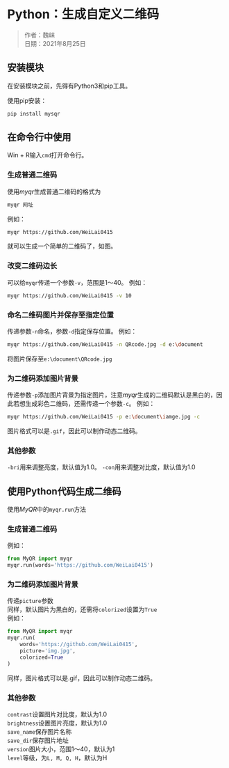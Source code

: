 # Python：生成自定义二维码
> 作者：魏崃  
> 日期：2021年8月25日  

## 安装模块
在安装模块之前，先得有Python3和pip工具。  

使用pip安装：  
```Bash
pip install mysqr
```

## 在命令行中使用
Win + R输入`cmd`打开命令行。
### 生成普通二维码
使用*myqr*生成普通二维码的格式为  
```Bash
myqr 网址
```  
例如：  
```Bash
myqr https://github.com/WeiLai0415
```
就可以生成一个简单的二维码了，如图。
### 改变二维码边长
可以给`myqr`传递一个参数`-v`，范围是1～40。
例如：  
```Bash
myqr https://github.com/WeiLai0415 -v 10
```
### 命名二维码图片并保存至指定位置
传递参数`-n`命名，参数`-d`指定保存位置。
例如：  
```Bash
myqr https://github.com/WeiLai0415 -n QRcode.jpg -d e:\document
```
将图片保存至`e:\document\QRcode.jpg`

### 为二维码添加图片背景
传递参数`-p`添加图片背景为指定图片，注意*myqr*生成的二维码默认是黑白的，因此若想生成彩色二维码，还需传递一个参数`-c`。
例如：  
```Bash
myqr https://github.com/WeiLai0415 -p e:\document\iamge.jpg -c
```
图片格式可以是`.gif`，因此可以制作动态二维码。

### 其他参数
`-bri`用来调整亮度，默认值为1.0。
`-con`用来调整对比度，默认值为1.0

## 使用Python代码生成二维码
使用*MyQR*中的`myqr.run`方法
### 生成普通二维码
例如：
```Python
from MyQR import myqr
myqr.run(words='https://github.com/WeiLai0415')
```
### 为二维码添加图片背景
传递`picture`参数  
同样，默认图片为黑白的，还需将`colorized`设置为`True`  
例如：
```Python
from MyQR import myqr
myqr.run(
    words='https://github.com/WeiLai0415',
    picture='img.jpg',
    colorized=True
)
```
同样，图片格式可以是.gif，因此可以制作动态二维码。
### 其他参数
`contrast`设置图片对比度，默认为1.0  
`brightness`设置图片亮度，默认为1.0  
`save_name`保存图片名称  
`save_dir`保存图片地址  
`version`图片大小，范围1～40，默认为1  
`level`等级，为`L, M, Q, H`，默认为H
